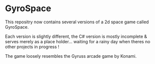 # GyroSpace

This repositry now contains several versions of a 2d space game called GyroSpace.

Each version is slightly different, the C# version is mostly incomplete & serves merely as a place holder... waiting for a rainy day when theres no other projects in progress !

The game loosely resembles the Gyruss arcade game by Konami.